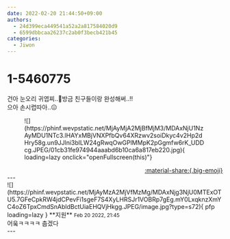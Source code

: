 ```yaml
---
date: 2022-02-20 21:44:50+09:00
authors:
  - 24d399eca449541a52a2a817584020d9
  - 6599dbbcaa26237c2ab0f3becb421b45
categories:
  - Jiwon
---
```


# 1-5460775

<div class="post-container" markdown="1">
<div class="content-container md-sidebar__scrollwrap" markdown="1">

건아 눈오리 귀엽찌..🥺방금 친구들이랑 완성해써..!!<br>으아 손시렵따아..😖
<figure markdown="1">
![](https://phinf.wevpstatic.net/MjAyMjA2MjBfMjM3/MDAxNjU1NzAyMDU1NTc3.lHAYxMBjVNXPfbQv64XRzwv2soiDkyc4v2Hp2dHry58g.un9JJlni3blLW24gRwqOwGPlMMpK2pGgmfw6rK_UDDcg.JPEG/01cb31fe974944aaabd6b10ca6a817eb220.jpg){ loading=lazy onclick="openFullscreen(this)"}
</figure>


</div>
</div>

<div style="text-align: right;" markdown="1">
<a href="https://weverse.io/fromis9/fanpost/1-5460775" style="text-align: right;">:material-share:{.big-emoji}</a>
</div>
---

<div class="comments-container md-sidebar__scrollwrap" markdown="1">
<div class="comment" markdown="1">
<div class='id-container' markdown="1">
![](https://phinf.wevpstatic.net/MjAyMzA2MjVfMzMg/MDAxNjg3NjU0MTExOTU5.7GFeCpkRW4jdCPevFi1sgeF7S4XyLHRSJr1VOBRp7gEg.mY0LxqknzXmYC4oZ6TpxCmdSnAbldBctUiaEHQVjHkgg.JPEG/image.jpg?type=s72){ pfp loading=lazy }
**<span class="artist">지원</span>** <small>Feb 20 2022, 21:45</small><br>
</div>
<div class='comment-body' markdown="1">
어웈ㅋㅋㅋㅋ 춥겠다
</div>
</div>
</div>
---

